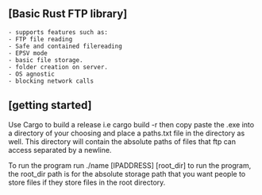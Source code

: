 [Basic Rust FTP library]
- 
    - supports features such as:
    - FTP file reading
    - Safe and contained filereading
    - EPSV mode
    - basic file storage.
    - folder creation on server.
    - OS agnostic
    - blocking network calls
[getting started]
- 
Use Cargo to build a release i.e cargo build -r then copy paste the .exe into a directory of your choosing and place a paths.txt file in the directory as well. This directory will contain the absolute paths of files that ftp can access separated by a newline.

To run the program run ./name [IPADDRESS] [root_dir] to run the program, the root_dir path is for
the absolute storage path that you want people to store files if they store files in the root directory.
